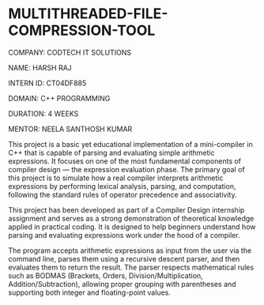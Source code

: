 # MULTITHREADED-FILE-COMPRESSION-TOOL

COMPANY: CODTECH IT SOLUTIONS

NAME: HARSH RAJ

INTERN ID: CT04DF885

DOMAIN: C++ PROGRAMMING

DURATION: 4 WEEKS

MENTOR: NEELA SANTHOSH KUMAR

This project is a basic yet educational implementation of a mini-compiler in C++ that is capable of parsing and evaluating simple arithmetic expressions. It focuses on one of the most fundamental components of compiler design — the expression evaluation phase. The primary goal of this project is to simulate how a real compiler interprets arithmetic expressions by performing lexical analysis, parsing, and computation, following the standard rules of operator precedence and associativity.

This project has been developed as part of a Compiler Design internship assignment and serves as a strong demonstration of theoretical knowledge applied in practical coding. It is designed to help beginners understand how parsing and evaluating expressions work under the hood of a compiler.

The program accepts arithmetic expressions as input from the user via the command line, parses them using a recursive descent parser, and then evaluates them to return the result. The parser respects mathematical rules such as BODMAS (Brackets, Orders, Division/Multiplication, Addition/Subtraction), allowing proper grouping with parentheses and supporting both integer and floating-point values.

